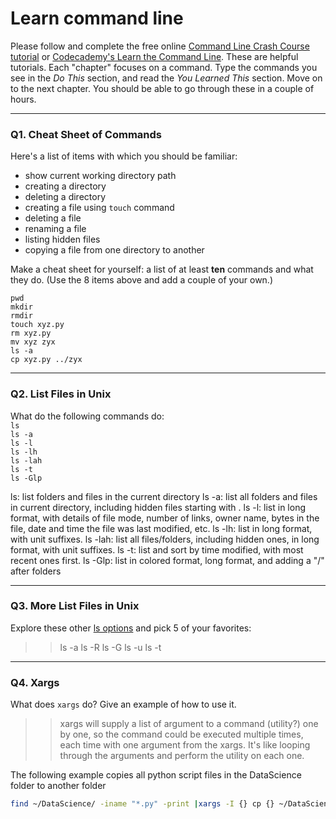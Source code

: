 # Learn command line

Please follow and complete the free online [Command Line Crash Course
tutorial](https://web.archive.org/web/20160708171659/http://cli.learncodethehardway.org/book/) or [Codecademy's Learn the Command Line](https://www.codecademy.com/learn/learn-the-command-line). These are helpful tutorials. Each "chapter" focuses on a command. Type the commands you see in the _Do This_ section, and read the _You Learned This_ section. Move on to the next chapter. You should be able to go through these in a couple of hours.

---

### Q1.  Cheat Sheet of Commands  

Here's a list of items with which you should be familiar:  
* show current working directory path
* creating a directory
* deleting a directory
* creating a file using `touch` command
* deleting a file
* renaming a file
* listing hidden files
* copying a file from one directory to another

Make a cheat sheet for yourself: a list of at least **ten** commands and what they do.  (Use the 8 items above and add a couple of your own.)  

> >
  ```
  pwd
  mkdir
  rmdir
  touch xyz.py
  rm xyz.py
  mv xyz zyx
  ls -a    
  cp xyz.py ../zyx    
  ```


---

### Q2.  List Files in Unix   

What do the following commands do:  
`ls`  
`ls -a`  
`ls -l`  
`ls -lh`  
`ls -lah`  
`ls -t`  
`ls -Glp`  

> > 

  ls: list folders and files in the current directory
  ls -a: list all folders and files in current directory, including hidden files starting with .
  ls -l: list in long format, with details of file mode, number of links, owner name, bytes in the file, date and time the file was last modified, etc.
  ls -lh: list in long format, with unit suffixes.
  ls -lah: list all files/folders, including hidden ones, in long format, with unit suffixes.
  ls -t: list and sort by time modified, with most recent ones first.
  ls -Glp: list in colored format, long format, and adding a "/" after folders


---

### Q3.  More List Files in Unix  

Explore these other [ls options](http://www.techonthenet.com/unix/basic/ls.php) and pick 5 of your favorites:

> > ls -a
    ls -R
    ls -G
    ls -u
    ls -t

---

### Q4.  Xargs   

What does `xargs` do? Give an example of how to use it.

> > xargs will supply a list of argument to a command (utility?) one by one, so the command could be executed multiple times, each time with one argument from the xargs. It's like looping through the arguments and perform the utility on each one.

The following example copies all python script files in the DataScience folder to another folder

```bash
find ~/DataScience/ -iname "*.py" -print |xargs -I {} cp {} ~/DataScience/Metis/PyFiles/
```
 

